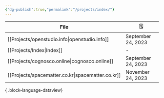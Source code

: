 ```yaml
---
{"dg-publish":true,"permalink":"/projects/index/"}
---
```



| File                                                 | 🗓️                |
| ---------------------------------------------------- | ------------------ |
| [[Projects/openstudio.info\|openstudio.info]]     | September 24, 2023 |
| [[Projects/Index\|Index]]                         | \-                 |
| [[Projects/cognosco.online\|cognosco.online]]     | September 24, 2023 |
| [[Projects/spacematter.co.kr\|spacematter.co.kr]] | November 24, 2023  |

{ .block-language-dataview}